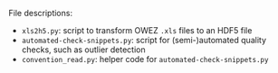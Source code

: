 File descriptions:

* `xls2h5.py`: script to transform OWEZ `.xls` files to an HDF5 file
* `automated-check-snippets.py`: script for (semi-)automated quality checks, such as outlier detection
* `convention_read.py`: helper code for `automated-check-snippets.py`
